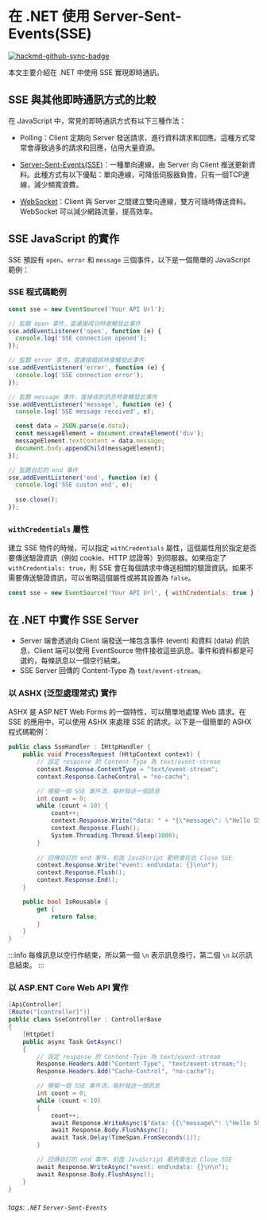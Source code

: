 # 在 .NET 使用 Server-Sent-Events(SSE)

[![hackmd-github-sync-badge](https://hackmd.io/QKKXbuKbSoaczKJa-8db5A/badge)](https://hackmd.io/QKKXbuKbSoaczKJa-8db5A)


本文主要介紹在 .NET 中使用 SSE 實現即時通訊。

## SSE 與其他即時通訊方式的比較
在 JavaScript 中，常見的即時通訊方式有以下三種作法：

* Polling：Client 定期向 Server 發送請求，進行資料請求和回應。這種方式常常會導致過多的請求和回應，佔用大量資源。

* [Server-Sent-Events(SSE)](https://developer.mozilla.org/zh-TW/docs/Web/API/Server-sent_events/Using_server-sent_events)：一種單向連線，由 Server 向 Client 推送更新資料。此種方式有以下優點：單向連線，可降低伺服器負擔，只有一個TCP連線，減少頻寬浪費。

* [WebSocket](https://developer.mozilla.org/zh-TW/docs/Web/API/WebSocket)：Client 與 Server 之間建立雙向連線，雙方可隨時傳送資料。WebSocket 可以減少網路流量，提高效率。

## SSE JavaScript 的實作

SSE 預設有 `open`、`error` 和 `message` 三個事件，以下是一個簡單的 JavaScript 範例：

### SSE 程式碼範例
```javascript
const sse = new EventSource('Your API Url');

// 監聽 open 事件，當連接成功時會觸發此事件
sse.addEventListener('open', function (e) {
  console.log('SSE connection opened');
});

// 監聽 error 事件，當連接錯誤時會觸發此事件
sse.addEventListener('error', function (e) {
  console.log('SSE connection error');
});

// 監聽 message 事件，當接收到訊息時會觸發此事件
sse.addEventListener('message', function (e) {
  console.log('SSE message received', e);

  const data = JSON.parse(e.data);
  const messageElement = document.createElement('div');
  messageElement.textContent = data.message;
  document.body.appendChild(messageElement);
});

// 監聽自訂的 end 事件
sse.addEventListener('end', function (e) {
  console.log('SSE custon end', e);
    
  sse.close();
});
```

### `withCredentials` 屬性
建立 SSE 物件的時候，可以指定 `withCredentials` 屬性，這個屬性用於指定是否要傳送驗證資訊（例如 cookie、HTTP 認證等）到伺服器。如果指定了 `withCredentials: true`，則 SSE 會在每個請求中傳送相關的驗證資訊。如果不需要傳送驗證資訊，可以省略這個屬性或將其設置為 `false`。

```javascript
const sse = new EventSource('Your API Url', { withCredentials: true } );
```

## 在 .NET 中實作 SSE Server
* Server 端會透過向 Client 端發送一條包含事件 (event) 和資料 (data) 的訊息，Client 端可以使用 EventSource 物件接收這些訊息。事件和資料都是可選的，每條訊息以一個空行結束。
* SSE Server 回傳的 Content-Type 為 `text/event-stream`。

### 以 ASHX (泛型處理常式) 實作
ASHX 是 ASP.NET Web Forms 的一個特性，可以簡單地處理 Web 請求。在 SSE 的應用中，可以使用 ASHX 來處理 SSE 的請求。以下是一個簡單的 ASHX 程式碼範例：

```csharp
public class SseHandler : IHttpHandler {
    public void ProcessRequest (HttpContext context) {
        // 設定 response 的 Content-Type 為 text/event-stream
        context.Response.ContentType = "text/event-stream";
        context.Response.CacheControl = "no-cache";

        // 模擬一個 SSE 事件流，每秒發送一個訊息
        int count = 0;
        while (count < 10) {
            count++;
            context.Response.Write("data: " + "{\"message\": \"Hello SSE " + count + "\"}\n\n");
            context.Response.Flush();
            System.Threading.Thread.Sleep(1000);
        }
        
        // 回傳自訂的 end 事件，前面 JavaScript 範例會在此 Close SSE
        context.Response.Write("event: end\ndata: {}\n\n");
        context.Response.Flush();
        context.Response.End();
    }

    public bool IsReusable {
        get {
            return false;
        }
    }
}
```
:::info
每條訊息以空行作結束，所以第一個 `\n` 表示訊息換行，第二個 `\n` 以示訊息結束。
:::

### 以 ASP.ENT Core Web API 實作
```csharp
[ApiController]
[Route("[controller]")]
public class SseController : ControllerBase
{
    [HttpGet]
    public async Task GetAsync()
    {
        // 設定 response 的 Content-Type 為 text/event-stream
        Response.Headers.Add("Content-Type", "text/event-stream;");
        Response.Headers.Add("Cache-Control", "no-cache");

        // 模擬一個 SSE 事件流，每秒發送一個訊息
        int count = 0;
        while (count < 10)
        {
            count++;
            await Response.WriteAsync($"data: {{\"message\": \"Hello SSE {count}\"}}\n\n");
            await Response.Body.FlushAsync();
            await Task.Delay(TimeSpan.FromSeconds(1));
        }

        // 回傳自訂的 end 事件，前面 JavaScript 範例會在此 Close SSE
        await Response.WriteAsync("event: end\ndata: {}\n\n");
        await Response.Body.FlushAsync();
    }
}
```

###### tags: `.NET` `Server-Sent-Events`
